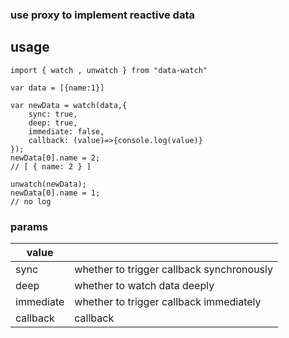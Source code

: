 ### use proxy to implement reactive data

## usage

```
import { watch , unwatch } from "data-watch"

var data = [{name:1}]

var newData = watch(data,{
    sync: true,
    deep: true,
    immediate: false,
    callback: (value)=>{console.log(value)}
});
newData[0].name = 2;
// [ { name: 2 } ]

unwatch(newData);
newData[0].name = 1;
// no log
```

### params

|   value |   |
| ------------ | ------------ |
|   sync |  whether  to trigger callback synchronously|
|   deep |  whether to watch data deeply |
|   immediate |   whether to trigger callback immediately|
|   callback |  callback |
